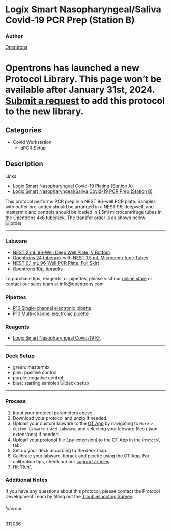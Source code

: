 # Logix Smart Nasopharyngeal/Saliva Covid-19 PCR Prep (Station B)

### Author
[Opentrons](https://opentrons.com/)


# Opentrons has launched a new Protocol Library. This page won’t be available after January 31st, 2024. [Submit a request](https://docs.google.com/forms/d/e/1FAIpQLSdYYp9QCKow4nn0KlCVsMS3HX0eJ0N9O7-erajKvcpT0lWbSg/viewform) to add this protocol to the new library.

## Categories
* Covid Workstation
	* qPCR Setup

## Description
Links:  
* [Logix Smart Nasopharyngeal Covid-19 Plating (Station A)](./313086)
* [Logix Smart Nasopharyngeal/Saliva Covid-19 PCR Prep (Station B)](./313086-logixsmart-station-B)

This protocol performs PCR prep in a NEST 96-well PCR plate. Samples with buffer pre-added should be arranged in a NEST 96-deepwell, and mastermix and controls should be loaded in 1.5ml microcentrifuge tubes in the Opentrons 4x6 tuberack. The transfer order is as shown below:  
![order](https://opentrons-protocol-library-website.s3.amazonaws.com/custom-README-images/demo/order.png)

---

### Labware
* [NEST 2 mL 96-Well Deep Well Plate, V Bottom](https://shop.opentrons.com/collections/verified-labware/products/nest-0-2-ml-96-well-deep-well-plate-v-bottom)
* [Opentrons 24 tuberack](https://shop.opentrons.com/collections/verified-labware/products/tube-rack-set-1) with [NEST 1.5 mL Microcentrifuge Tubes](https://shop.opentrons.com/collections/verified-consumables/products/nest-microcentrifuge-tubes)
* [NEST 0.1 mL 96-Well PCR Plate, Full Skirt](https://shop.opentrons.com/collections/verified-labware/products/nest-0-1-ml-96-well-pcr-plate-full-skirt)
* [Opentrons 10µl tipracks](https://shop.opentrons.com/collections/opentrons-tips/products/opentrons-10ul-tips)

To purchase tips, reagents, or pipettes, please visit our [online store](https://shop.opentrons.com/) or contact our sales team at [info@opentrons.com](mailto:info@opentrons.com)

### Pipettes
* [P10 Single-channel electronic pipette](https://shop.opentrons.com/collections/ot-2-pipettes/products/single-channel-electronic-pipette)
* [P10 Multi-channel electronic pipette](https://shop.opentrons.com/collections/ot-2-pipettes/products/8-channel-electronic-pipette)

### Reagents
* [Logix Smart Nasopharyngeal Covid-19 Kit](https://codiagnostics.com/products/diagnostic-solutions/logix-smart-covid19/)

---

### Deck Setup
* green: mastermix
* pink: positive control
* purple: negative control  
* blue: starting samples
![deck setup](https://opentrons-protocol-library-website.s3.amazonaws.com/custom-README-images/313086-station-C/deck_setup2.png)

---

### Process
1. Input your protocol parameters above.
2. Download your protocol and unzip if needed.
3. Upload your custom labware to the [OT App](https://opentrons.com/ot-app) by navigating to `More` > `Custom Labware` > `Add Labware`, and selecting your labware files (.json extensions) if needed.
4. Upload your protocol file (.py extension) to the [OT App](https://opentrons.com/ot-app) in the `Protocol` tab.
5. Set up your deck according to the deck map.
6. Calibrate your labware, tiprack and pipette using the OT App. For calibration tips, check out our [support articles](https://support.opentrons.com/en/collections/1559720-guide-for-getting-started-with-the-ot-2).
7. Hit 'Run'.

### Additional Notes
If you have any questions about this protocol, please contact the Protocol Development Team by filling out the [Troubleshooting Survey](https://protocol-troubleshooting.paperform.co/).

###### Internal
313086

